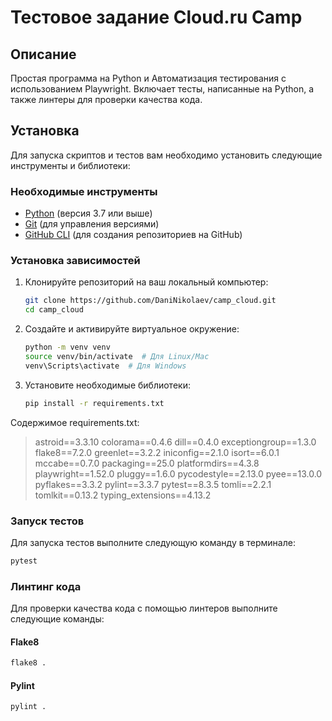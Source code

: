 # Тестовое задание Сloud.ru Camp

## Описание

Простая программа на Python и Автоматизация тестирования с использованием Playwright. Включает тесты, написанные на Python, а также линтеры для проверки качества кода.

## Установка

Для запуска скриптов и тестов вам необходимо установить следующие инструменты и библиотеки:

### Необходимые инструменты

- [Python](https://www.python.org/downloads/) (версия 3.7 или выше)
- [Git](https://git-scm.com/downloads) (для управления версиями)
- [GitHub CLI](https://cli.github.com/) (для создания репозиториев на GitHub)

### Установка зависимостей

1. Клонируйте репозиторий на ваш локальный компьютер:
   ```bash
   git clone https://github.com/DaniNikolaev/camp_cloud.git
   cd camp_cloud

2. Создайте и активируйте виртуальное окружение:
   ```bash
   python -m venv venv
   source venv/bin/activate  # Для Linux/Mac
   venv\Scripts\activate  # Для Windows

3. Установите необходимые библиотеки:
   ```bash
   pip install -r requirements.txt


Содержимое requirements.txt:  
>astroid==3.3.10
colorama==0.4.6
dill==0.4.0
exceptiongroup==1.3.0
flake8==7.2.0
greenlet==3.2.2
iniconfig==2.1.0
isort==6.0.1
mccabe==0.7.0
packaging==25.0
platformdirs==4.3.8
playwright==1.52.0
pluggy==1.6.0
pycodestyle==2.13.0
pyee==13.0.0
pyflakes==3.3.2
pylint==3.3.7
pytest==8.3.5
tomli==2.2.1
tomlkit==0.13.2
typing_extensions==4.13.2

### Запуск тестов
Для запуска тестов выполните следующую команду в терминале:
```bash
pytest
```
### Линтинг кода
Для проверки качества кода с помощью линтеров выполните следующие команды:
#### Flake8
```bash
flake8 .
```
#### Pylint
```bash
pylint .
```
